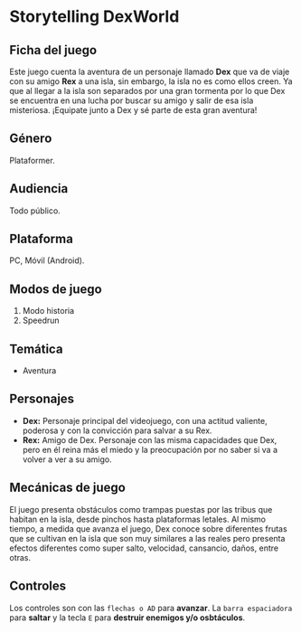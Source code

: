 # Storytelling DexWorld

## Ficha del juego

Este juego cuenta la aventura de un personaje llamado **Dex** que va de viaje con su amigo **Rex** a una isla, sin embargo, la isla no es como ellos creen. Ya que al llegar a la isla son separados por una gran tormenta por lo que Dex se encuentra en una lucha por buscar su amigo y salir de esa isla misteriosa. ¡Equipate junto a Dex y sé parte de esta gran aventura!

## Género

Plataformer.

## Audiencia

Todo público.

## Plataforma

PC, Móvil (Android).

## Modos de juego

1. Modo historia
2. Speedrun

## Temática

- Aventura

## Personajes

- **Dex:** Personaje principal del videojuego, con una actitud valiente, poderosa  y con la convicción para salvar a su Rex.
- **Rex:** Amigo de Dex. Personaje con las misma capacidades que Dex, pero en él reina más el miedo y la preocupación por no saber si va a volver a ver a su amigo.

## Mecánicas de juego

El juego presenta obstáculos como trampas puestas por las tribus que habitan en la isla, desde pinchos hasta plataformas letales. Al mismo tiempo, a medida que avanza el juego, Dex conoce sobre diferentes frutas que se cultivan en la isla que son muy similares a las reales pero presenta efectos diferentes como super salto, velocidad, cansancio, daños, entre otras.

## Controles

Los controles son con las `flechas o AD` para **avanzar**. La `barra espaciadora` para **saltar** y la tecla `E` para **destruir enemigos y/o osbtáculos**.
